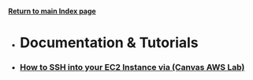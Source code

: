 #### [Return to main Index page](https://github.com/hydropero/Terminology)

- # Documentation & Tutorials

- ### [How to SSH into your EC2 Instance via (Canvas AWS Lab)](https://github.com/hydropero/Documentation/blob/main/SSH_AWS_Connect.md)
